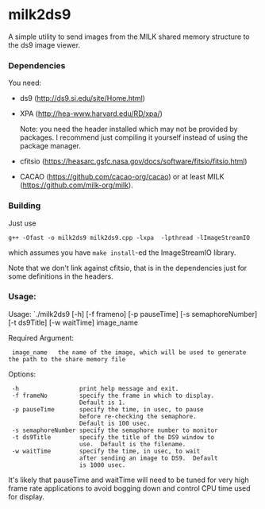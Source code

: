 milk2ds9
============

A simple utility to send images from the MILK shared memory structure to
the ds9 image viewer.

### Dependencies
You need:
- ds9 (http://ds9.si.edu/site/Home.html)
- XPA (http://hea-www.harvard.edu/RD/xpa/)

  Note: you need the header installed which may not be provided by packages.  I recommend just compiling it yourself instead of using the package manager.
- cfitsio (https://heasarc.gsfc.nasa.gov/docs/software/fitsio/fitsio.html)
- CACAO (https://github.com/cacao-org/cacao) or at least MILK (https://github.com/milk-org/milk).

### Building
Just use
```
g++ -Ofast -o milk2ds9 milk2ds9.cpp -lxpa  -lpthread -lImageStreamIO
```
which assumes you have `make install`-ed the ImageStreamIO library.

Note that we don't link against cfitsio, that is in the dependencies just for some definitions in the headers.

### Usage:

Usage: `./milk2ds9 [-h] [-f frameno] [-p pauseTime] [-s semaphoreNumber] [-t ds9Title] [-w waitTime] image_name


Required Argument:

     image_name   the name of the image, which will be used to generate the path to the share memory file

Options:

     -h                 print help message and exit.  
     -f frameNo         specify the frame in which to display.
                        Default is 1.
     -p pauseTime       specify the time, in usec, to pause
                        before re-checking the semaphore.
                        Default is 100 usec.
     -s semaphoreNumber specify the semaphore number to monitor
     -t ds9Title        specify the title of the DS9 window to
                        use.  Default is the filename.
     -w waitTime        specify the time, in usec, to wait
                        after sending an image to DS9.  Default
                        is 1000 usec.

It's likely that pauseTime and waitTime will need to be tuned for very high frame rate applications to avoid bogging down and control CPU time used for display.
